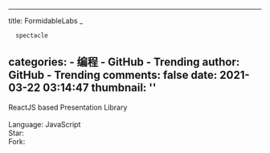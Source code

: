 
---
title: FormidableLabs _

      spectacle
categories: 
    - 编程
    - GitHub - Trending
author: GitHub - Trending
comments: false
date: 2021-03-22 03:14:47
thumbnail: ''
---

<div>   
ReactJS based Presentation Library
    <br>
                            <br>Language: JavaScript
                            <br>Star: 
                            <br>Fork:   
</div>
            